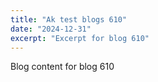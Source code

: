 ```yaml
---
title: "Ak test blogs 610"
date: "2024-12-31"
excerpt: "Excerpt for blog 610"
---
```


Blog content for blog 610